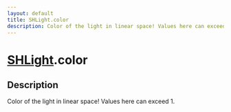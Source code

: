 ```yaml
---
layout: default
title: SHLight.color
description: Color of the light in linear space! Values here can exceed 1.
---
```

# [SHLight]({{site.url}}/Pages/Reference/SHLight.html).color

## Description
Color of the light in linear space! Values here can
exceed 1.

